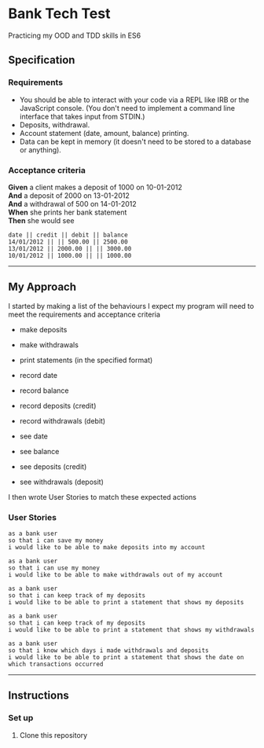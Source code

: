 # Bank Tech Test

Practicing my OOD and TDD skills in ES6

## Specification

### Requirements

* You should be able to interact with your code via a REPL like IRB or the JavaScript console.  (You don't need to implement a command line interface that takes input from STDIN.)
* Deposits, withdrawal.
* Account statement (date, amount, balance) printing.
* Data can be kept in memory (it doesn't need to be stored to a database or anything).

### Acceptance criteria

**Given** a client makes a deposit of 1000 on 10-01-2012  
**And** a deposit of 2000 on 13-01-2012  
**And** a withdrawal of 500 on 14-01-2012  
**When** she prints her bank statement  
**Then** she would see

```
date || credit || debit || balance
14/01/2012 || || 500.00 || 2500.00
13/01/2012 || 2000.00 || || 3000.00
10/01/2012 || 1000.00 || || 1000.00
```
---

## My Approach

I started by making a list of the behaviours I expect my program will need to meet the requirements and acceptance criteria

- make deposits
- make withdrawals
- print statements (in the specified format)

- record date
- record balance
- record deposits (credit)
- record withdrawals (debit)

- see date
- see balance
- see deposits (credit)
- see withdrawals (deposit)

I then wrote User Stories to match these expected actions

### User Stories

```
as a bank user
so that i can save my money
i would like to be able to make deposits into my account
```
```
as a bank user
so that i can use my money
i would like to be able to make withdrawals out of my account
```
```
as a bank user
so that i can keep track of my deposits
i would like to be able to print a statement that shows my deposits
```
```
as a bank user
so that i can keep track of my deposits
i would like to be able to print a statement that shows my withdrawals
```
```
as a bank user
so that i know which days i made withdrawals and deposits
i would like to be able to print a statement that shows the date on which transactions occurred
```

---

## Instructions

### Set up

1. Clone this repository
